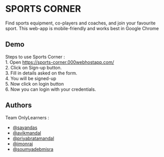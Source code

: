 # SPORTS CORNER
Find sports equipment, co-players and coaches, and join your favourite sport. This web-app is mobile-friendly and works best in Google Chrome


## Demo

Steps to use Sports Corner :   
    1. Open https://sports-corner.000webhostapp.com/   
    2. Click on Sign-up button.  
    3. Fill in details asked on the form.  
    4. You will be signed-up  
    5. Now click on login button  
    6. Now you can login with your credentials.


## Authors
Team OnlyLearners :

- [@sayandas](https://github.com/Sccotig)
- [@avikmandal](https://github.com/Avik-Man)
- [@priyabratamandal](https://github.com/Priyabrata-2001)
- [@imonraj](https://github.com/imonraj27072002)
- [@soumyadebmisra](https://github.com/SoumyadebMisra)
